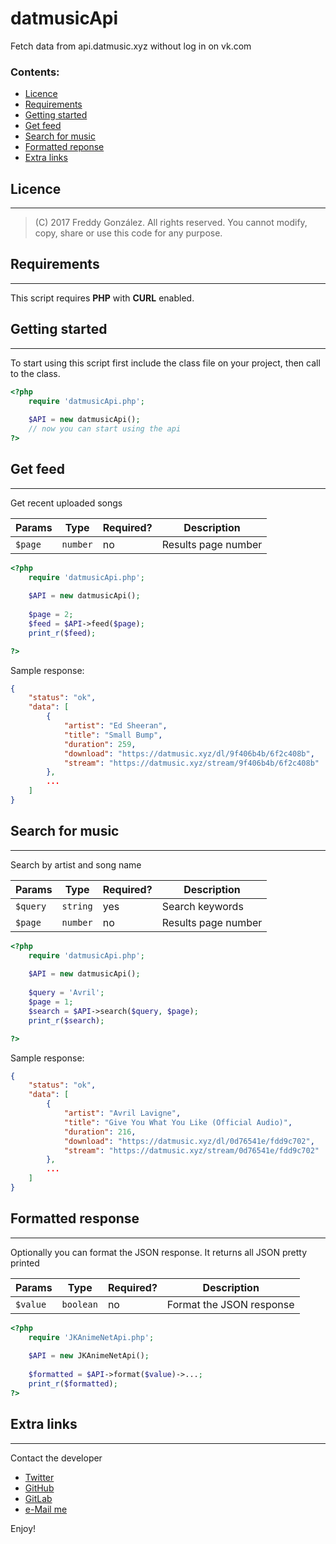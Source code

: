 # datmusicApi

Fetch data from api.datmusic.xyz without log in on vk.com

### Contents:

*  [Licence](#licence)
*  [Requirements](#requirements)
*  [Getting started](#getting-started)
*  [Get feed](#get-feed)
*  [Search for music](#search-for-music)
*  [Formatted reponse](#formatted-response)
*  [Extra links](#extra-links)

## Licence
---
> (C) 2017 Freddy González. All rights reserved. You cannot modify, copy, share or use this code for any purpose.

## Requirements
---
This script requires **PHP** with **CURL** enabled.

## Getting started
---
To start using this script first include the class file on your project, then call to the class.

```php
<?php
    require 'datmusicApi.php';
    
    $API = new datmusicApi();
    // now you can start using the api
?>
```
## Get feed
---
Get recent uploaded songs

Params | Type | Required? | Description
--- | --- | --- | ---
`$page` | `number` | no | Results page number

```php
<?php
	require 'datmusicApi.php';
	
	$API = new datmusicApi();
	
	$page = 2;
	$feed = $API->feed($page);
	print_r($feed);

?>
```
Sample response:
```json
{
    "status": "ok",
    "data": [
        {
            "artist": "Ed Sheeran",
            "title": "Small Bump",
            "duration": 259,
            "download": "https://datmusic.xyz/dl/9f406b4b/6f2c408b",
            "stream": "https://datmusic.xyz/stream/9f406b4b/6f2c408b"
        },
        ...
    ]
}
```
## Search for music
---
Search by artist and song name

Params | Type | Required? | Description
--- | --- | --- | ---
`$query` | `string` | yes | Search keywords
`$page` | `number` | no | Results page number

```php
<?php
	require 'datmusicApi.php';
	
	$API = new datmusicApi();
	
	$query = 'Avril';
	$page = 1;
	$search = $API->search($query, $page);
	print_r($search);

?>
```
Sample response:
```json
{
    "status": "ok",
    "data": [
        {
            "artist": "Avril Lavigne",
            "title": "Give You What You Like (Official Audio)",
            "duration": 216,
            "download": "https://datmusic.xyz/dl/0d76541e/fdd9c702",
            "stream": "https://datmusic.xyz/stream/0d76541e/fdd9c702"
        },
        ...
    ]
}
```
## Formatted response
---
Optionally you can format the JSON response. It returns all JSON pretty printed

Params | Type | Required? | Description
--- | --- | --- | ---
`$value` | `boolean` | no | Format the JSON response

```php
<?php
    require 'JKAnimeNetApi.php';
    
    $API = new JKAnimeNetApi();
    
    $formatted = $API->format($value)->...;
    print_r($formatted);
?>
```
## Extra links
---
Contact the developer

* [Twitter](https://twitter.com/maddenamy_)
* [GitHub](https://github.com/maddenamy)
* [GitLab](https://gitlab.com/maddenamy)
* [e-Mail me](mailto:maddenamy@email.com)

Enjoy!